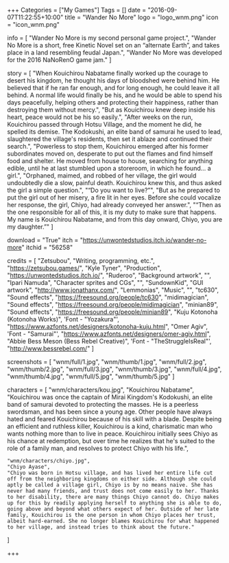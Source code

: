 +++
Categories = ["My Games"]
Tags = []
date = "2016-09-07T11:22:55+10:00"
title = "Wander No More"
logo = "logo_wnm.png"
icon = "icon_wnm.png"

info = [
	"Wander No More is my second personal game project.",
	"Wander No More is a short, free Kinetic Novel set on an “alternate Earth”, and takes place in a land resembling feudal Japan.",
	"Wander No More was developed for the 2016 NaNoRenO game jam."
]

story = [
	"When Kouichirou Nabatame finally worked up the courage to desert his kingdom, he thought his days of bloodshed were behind him. He believed that if he ran far enough, and for long enough, he could leave it all behind. A normal life would finally be his, and he would be able to spend his days peacefully, helping others and protecting their happiness, rather than destroying them without mercy.",
	"But as Kouichirou knew deep inside his heart, peace would not be his so easily.",
	"After weeks on the run, Kouichirou passed through Hotsu Village, and the moment he did, he spelled its demise. The Kodokushi, an elite band of samurai he used to lead, slaughtered the village's residents, then set it ablaze and continued their search.",
	"Powerless to stop them, Kouichirou emerged after his former subordinates moved on, desperate to put out the flames and find himself food and shelter. He moved from house to house, searching for anything edible, until he at last stumbled upon a storeroom, in which he found... a girl.",
	"Orphaned, maimed, and robbed of her village, the girl would undoubtedly die a slow, painful death. Kouichirou knew this, and thus asked the girl a simple question.",
	"“Do you want to live?”",
	"But as he prepared to put the girl out of her misery, a fire lit in her eyes. Before she could vocalize her response, the girl, Chiyo, had already conveyed her answer.",
	"“Then as the one responsible for all of this, it is my duty to make sure that happens. My name is Kouichirou Nabatame, and from this day onward, Chiyo, you are my daughter.”"
]

download = "True"
itch = "https://unwontedstudios.itch.io/wander-no-more"
itchid = "56258"

credits = [
	"Zetsubou", "Writing, programming, etc.", "https://zetsubou.games/",
	"Kyle Tyner", "Production", "https://unwontedstudios.itch.io/",
	"Ruderoo", "Background artwork", "",
	"Ipari Namuda", "Character sprites and CGs", "",
	"SundownKid", "GUI artwork", "http://www.jonathanx.com/",
	"Lemmonias", "Music", "",
	"tc630", "Sound effects", "https://freesound.org/people/tc630",
	"midimagician", "Sound effects", "https://freesound.org/people/midimagician",
	"minian89", "Sound effects", "https://freesound.org/people/minian89",
	"Kuju Kotonoha (Kotonoha Works)", 'Font - "Yozakura"', "https://www.azfonts.net/designers/kotonoha-kuju.html",
	"Omer Agiv", 'Font - "Samurai"', "https://www.azfonts.net/designers/omer-agiv.html",
	"Abbie Bess Meson (Bess Rebel Creative)", 'Font - "TheStruggleIsReal"', "http://www.bessrebel.com/"
]


screenshots = [
	"wnm/full/1.jpg", "wnm/thumb/1.jpg",
	"wnm/full/2.jpg", "wnm/thumb/2.jpg",
	"wnm/full/3.jpg", "wnm/thumb/3.jpg",
	"wnm/full/4.jpg", "wnm/thumb/4.jpg",
	"wnm/full/5.jpg", "wnm/thumb/5.jpg"
]

characters = [
	"wnm/characters/kou.jpg",
	"Kouichirou Nabatame",
	"Kouichirou was once the captain of Mirai Kingdom's Kodokushi, an elite band of samurai devoted to protecting the masses. He is a peerless swordsman, and has been since a young age. Other people have always hated and feared Kouichirou because of his skill with a blade. Despite being an efficient and ruthless killer, Kouichirou is a kind, charismatic man who wants nothing more than to live in peace. Kouichirou initially sees Chiyo as his chance at redemption, but over time he realizes that he's suited to the role of a family man, and resolves to protect Chiyo with his life.",
	
	"wnm/characters/chiyo.jpg",
	"Chiyo Ayase",
	"Chiyo was born in Hotsu village, and has lived her entire life cut off from the neighboring kingdoms on either side. Although she could aptly be called a village girl, Chiyo is by no means naive. She has never had many friends, and trust does not come easily to her. Thanks to her disability, there are many things Chiyo cannot do. Chiyo makes up for this by readily applying herself to anything she is able to do, going above and beyond what others expect of her. Outside of her late family, Kouichirou is the one person in whom Chiyo places her trust, albeit hard-earned. She no longer blames Kouichirou for what happened to her village, and instead tries to think about the future."
]

+++